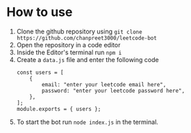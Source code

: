 # How to use
1) Clone the github repository using ```git clone https://github.com/chanpreet3000/leetcode-bot```
2) Open the repository in a code editor
3) Inside the Editor's terminal run `npm i`
4) Create a `data.js` file and enter the following code
    ```
    const users = [
        {
            email: "enter your leetcode email here",
            password: "enter your leetcode password here",
        },
    ];
    module.exports = { users };
    ````
5) To start the bot run `node index.js` in the terminal.